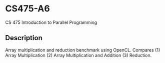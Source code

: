 # CS475-A6
CS 475 Introduction to Parallel Programming

## Description
Array multiplication and reduction benchmark using OpenCL. Compares (1) Array Multiplication (2) Array Multiplication and Addition (3) Reduction.
